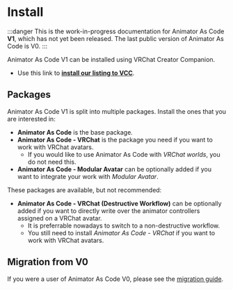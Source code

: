 ﻿---
sidebar_position: 1
---

# Install

:::danger
This is the work-in-progress documentation for Animator As Code **V1**, which has not yet been released. The last public version of Animator As Code is V0.
:::

Animator As Code V1 can be installed using VRChat Creator Companion.

- Use this link to **[install our listing to VCC](vcc://vpm/addRepo?url=https://hai-vr.github.io/vpm-listing/index.json)**.

## Packages

Animator As Code V1 is split into multiple packages. Install the ones that you are interested in:

- **Animator As Code** is the base package.
- **Animator As Code - VRChat** is the package you need if you want to work with VRChat avatars.
  - If you would like to use Animator As Code with *VRChat worlds*, you do not need this.
- **Animator As Code - Modular Avatar** can be optionally added if you want to integrate your work with *Modular Avatar*.

[//]: # (- **Animator As Code - NDMF Processor** can be optionally added if you want to integrate your work with *Non-Destructive Modular Framework*.)

These packages are available, but not recommended:
- **Animator As Code - VRChat (Destructive Workflow)** can be optionally added if you want to directly write over the animator controllers assigned on a VRChat avatar.
  - It is preferrable nowadays to switch to a non-destructive workflow.
  - You still need to install *Animator As Code - VRChat* if you want to work with VRChat avatars.

## Migration from V0

If you were a user of Animator As Code V0, please see the [migration guide](migrating-v0-to-v1).
